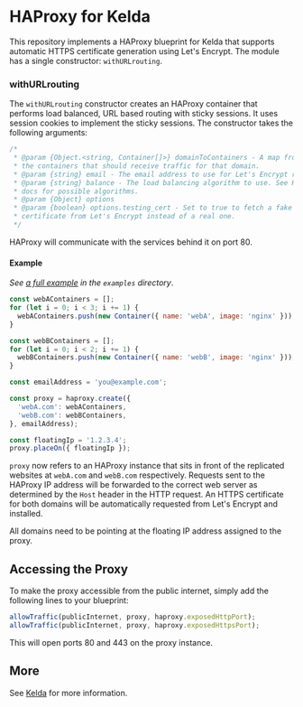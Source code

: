 # HAProxy for Kelda

This repository implements a HAProxy blueprint for Kelda that supports automatic HTTPS
certificate generation using Let's Encrypt. The module has a single constructor:
`withURLrouting`.

### withURLrouting
The `withURLrouting` constructor creates an HAProxy container that performs load
balanced, URL based routing with sticky sessions. It uses session cookies to implement
the sticky sessions.
The constructor takes the following arguments:

```javascript
/*
 * @param {Object.<string, Container[]>} domainToContainers - A map from domain name to
 * the containers that should receive traffic for that domain.
 * @param {string} email - The email address to use for Let's Encrypt registration.
 * @param {string} balance - The load balancing algorithm to use. See HAProxy's
 * docs for possible algorithms.
 * @param {Object} options
 * @param {boolean} options.testing_cert - Set to true to fetch a fake testing
 * certificate from Let's Encrypt instead of a real one.
 */
```

HAProxy will communicate with the services behind it on port 80.

#### Example
*See [a full example](./examples/haproxyExampleMultipleApps.js) in the
`examples` directory*.

```javascript
const webAContainers = [];
for (let i = 0; i < 3; i += 1) {
  webAContainers.push(new Container({ name: 'webA', image: 'nginx' }));
}

const webBContainers = [];
for (let i = 0; i < 2; i += 1) {
  webBContainers.push(new Container({ name: 'webB', image: 'nginx' }));
}

const emailAddress = 'you@example.com';

const proxy = haproxy.create({
  'webA.com': webAContainers,
  'webB.com': webBContainers,
}, emailAddress);

const floatingIp = '1.2.3.4';
proxy.placeOn({ floatingIp });
```

`proxy` now refers to an HAProxy instance that sits in front of the
replicated websites at `webA.com` and `webB.com` respectively. Requests sent to the
HAProxy IP address will be forwarded to the correct web server as determined by the
`Host` header in the HTTP request. An HTTPS certificate for both domains will be
automatically requested from Let's Encrypt and installed.

All domains need to be pointing at the floating IP address assigned to the
proxy.

## Accessing the Proxy
To make the proxy accessible from the public internet, simply add the following
lines to your blueprint:

```javascript
allowTraffic(publicInternet, proxy, haproxy.exposedHttpPort);
allowTraffic(publicInternet, proxy, haproxy.exposedHttpsPort);
```

This will open ports 80 and 443 on the proxy instance.

## More
See [Kelda](http://kelda.io) for more information.
